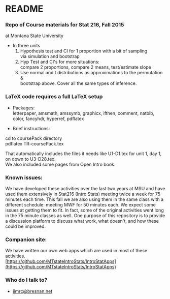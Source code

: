 # README #


### Repo of Course materials for Stat 216, Fall 2015 ###
 at Montana State University

*  In three units  
   1)  Hypothesis test and CI for 1 proportion with a bit of sampling  
       via simulation and bootstrap  
   2)  Hyp Test and CI's for more situations:  
       compare 2 proportions, compare 2 means, test/estimate slope  
   3)  Use normal and t distributions as approximations to the permutation &  
       bootstrap above. Cover all the same types of inference.  
  

### LaTeX code requires a full LaTeX setup ###

* Packages:  
  letterpaper, amsmath, amssymb, graphicx, ifthen, comment, natbib, color, fancyhdr, hyperref, pdflatex

*  Brief instructions:

  cd to coursePack directory  
  pdflatex TR-coursePack.tex  

  That automatically includes the files it needs like U1-D1.tex for unit 1, day 1, on down to U3-D28.tex.  
   We also included some pages from Open Intro book.  

### Known issues:  
  We have developed these activities over the last two years at MSU
  and have used them extensively in Stat216 (Intro Stats) meeting
  twice a week for 75 minutes each time.  This fall we are also using
  them in the same class with a different schedule: meeting MWF for 50
  minutes each. We expect some issues at getting them to fit.  In
  fact, some of the original activities went long in the 75 minute
  classes as well.  One purpose of this repository is to provide a
  discussion platform to discuss what work, what doesn't, and how
  these could be improved.  

### Companion site:  
  We have written our own web apps which are used in most of these activities.  
   [https://github.com/MTstateIntroStats/IntroStatApps](https://github.com/MTstateIntroStats/IntroStatApps)

### Who do I talk to? ###

* jimrc@bresnan.net  
